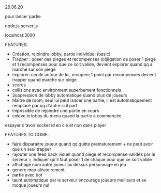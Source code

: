 29.06.20

pour lancer partie

node.js server.js

localhost:3000


FEATURES:
- Création, rejoindre lobby, partie individuel (basic)
- Trapper : poser des pieges et recompenses (obligation de poser 1 piege et 1 recompenses pour que ce soit valide, devient explorer quand qq a marché sur son piege
- explorer: cercle autour de lui, recupere 1 point par recompenses devient trapper quand marche sur piege
- scores
- collisions avec environment superbement fonctionnels
- Suppression de lobby automatique quand plus de joueurs
- Maitre de room, seul lui peut lancer une partie, il est automatiquement remplacé par qq d'autre si il part
- Impossible de rejoindre une partie en cours
- enleve le lobby du menu quand la partie à commencée

essayer d'avoir socket id en clé et non dans player

FEATURES TO COME:
- faire disparaitre joueur quand qq quitte prematurement + ne peut avoir que un seul trapper
- rajouter une feed back visuel quand piege et recompense validés par le serveur + indiquer qu'il faut poser 1 de chaque pour que ce soit valide
- affichage nom autre joueur au dessus personnage en jeu
- genere map aléatoirement
- partie avec bot
- taunt automatique par le serveur encourage joueurs meilleurs et se moque joueurs nul
